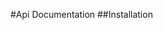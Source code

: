 <link href="http://kevinburke.bitbucket.org/markdowncss/markdown.css" rel="stylesheet"></link>

#Api Documentation
##Installation
    <script src="http://teselagen.com:443/assets/js/teselagenAPI.js">

##Configuration
    teselagen.triggerMethod = String ["localStorage" or "Sockets" or "postMessage"] (Default postMessage)
    teselagen.debug = Boolean [true or false] (Log debug info on console)

##Methods
###teselagen.connect( params,callback() )
######Connects to the server using given parameters
    params : { sessionId: [sessionID] , appType: [de or ve] }
    callback: method to be called after connected.
###teselagen.getInstances( callback )
######Get object that represent active instances of current session
    callback(data): method to be called after action is received (it receives data as a param.)
###teselagen.bindToUpdates( callback )
######Trigger after session state changes like a new instance connected with current sessionId
    callback(data): method to be called after action is received (it receives data as a param.)
###teselagen.triggerAction( destination , action , data )
######Trigges an action on a remote Instance
    destination: platform to call (currently de or ve)
    action: action to trigger (currently openSequence or openModel)
    data: additional data to send (object or raw data)
###teselagen.bindAction( action, callback )
######Binds a function to be called after specific action is trigger from remote server
    action: name of the action to suscribe
    callback(data): method to be called after action is received (it receives data as a param.)
###teselagen.getModel( params, callback )
######Get a model from mongoDB
    params: {modelId:'501ad23663086d76c4000001'}
    callback(data): method to be called after action is received (it receives data as a param.)
###teselagen.getSequence( params, callback )
######Get a sequence from mongoDB
    params: {modelId:'501ad23663086d76c4000001',sequenceId:'23d714d34632e24f53c2095f05e79f17aded7ec22651c20e4b320f82bc2bf731'}
    callback(data): method to be called after action is received (it receives data as a param.)
###teselagen.checkSessionId( sessionId, callback )
######Check if a given sessionId is valid
    sessionId: String
    callback(data): method to be called after action is received (it receives data as a param.)
